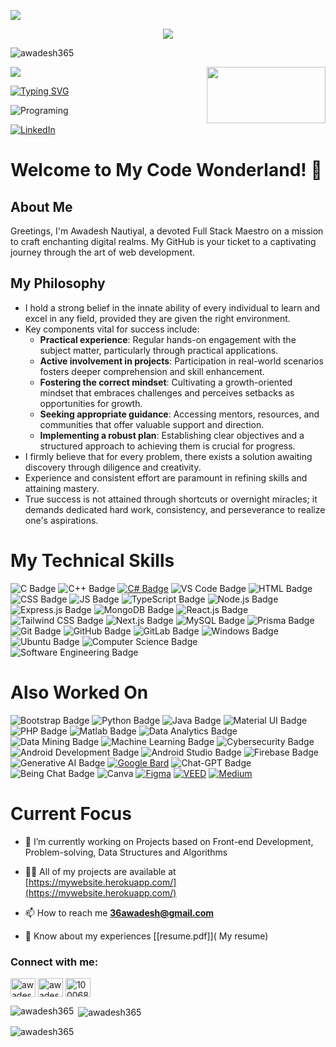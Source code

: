 ![](assets/Bottom_up.svg)

<!--   my-icons -->
<p align="center">
    <a href="https://github.com/awadesh365"><img src="https://img.shields.io/badge/status-updating-brightgreen.svg"></a>
    <p align="left"> <img src="https://komarev.com/ghpvc/?username=awadesh365&label=Profile%20views&color=0e75b6&style=flat"
        alt="awadesh365" /> </p> 
</p>


<!--   my-header-img -->
![](./src/header_.png)
<a href="https://dev.to/crackingdemon/register-and-login-system-in-mern-stack-1n98"><img src="https://miro.medium.com/v2/resize:fit:678/1*l2tlJsFNg2tH6QizegKkqA.png" align="right" height="90" width="190" ></a>

<!--https://readme-typing-svg.herokuapp.com/demo/  -->
[![Typing SVG](http://readme-typing-svg.herokuapp.com?font=Fira+Code&pause=1000&width=435&lines=Hi+there+%F0%9F%91%8B%2C+I+am+Awadesh;Welcome+to+My+Profile;Software+Engineer;Full+Stack+Developer)](https://git.io/typing-svg)

<img src="https://www.freecodecamp.org/news/content/images/size/w2000/2023/05/pexels-tara-winstead-8386440--1-.jpg" alt ="Programing">



<!--   my-skils -->



[![LinkedIn](https://img.shields.io/badge/-Connect%20on%20LinkedIn-blue)](https://www.linkedin.com/in/awadesh-nautiyal/)

# Welcome to My Code Wonderland! 🚀

## About Me

Greetings, I'm Awadesh Nautiyal, a devoted Full Stack Maestro on a mission to craft enchanting digital realms. My GitHub is your ticket to a captivating journey through the art of web development.

## My Philosophy

- I hold a strong belief in the innate ability of every individual to learn and excel in any field, provided they are given the right environment.
- Key components vital for success include:
  - **Practical experience**: Regular hands-on engagement with the subject matter, particularly through practical applications.
  - **Active involvement in projects**: Participation in real-world scenarios fosters deeper comprehension and skill enhancement.
  - **Fostering the correct mindset**: Cultivating a growth-oriented mindset that embraces challenges and perceives setbacks as opportunities for growth.
  - **Seeking appropriate guidance**: Accessing mentors, resources, and communities that offer valuable support and direction.
  - **Implementing a robust plan**: Establishing clear objectives and a structured approach to achieving them is crucial for progress.
- I firmly believe that for every problem, there exists a solution awaiting discovery through diligence and creativity.
- Experience and consistent effort are paramount in refining skills and attaining mastery.
- True success is not attained through shortcuts or overnight miracles; it demands dedicated hard work, consistency, and perseverance to realize one's aspirations.

# My Technical Skills

![C Badge](https://img.shields.io/badge/-C-00599C?style=for-the-badge&logo=C&logoColor=white)
![C++ Badge](https://img.shields.io/badge/-C++-00599C?style=for-the-badge&logo=C%2B%2B&logoColor=white)
[![C# Badge](https://img.shields.io/badge/-C%23-239120?style=for-the-badge&logo=c-sharp&logoColor=white)](https://docs.microsoft.com/en-us/dotnet/csharp/)
![VS Code Badge](https://img.shields.io/badge/-VS%20Code-007ACC?style=for-the-badge&logo=Visual%20Studio%20Code&logoColor=white)
![HTML Badge](https://img.shields.io/badge/-HTML-E34F26?style=for-the-badge&logo=HTML5&logoColor=white)
![CSS Badge](https://img.shields.io/badge/-CSS-1572B6?style=for-the-badge&logo=CSS3&logoColor=white)
![JS Badge](https://img.shields.io/badge/-JavaScript-F7DF1E?style=for-the-badge&logo=JavaScript&logoColor=white)
![TypeScript Badge](https://img.shields.io/badge/-TypeScript-007ACC?style=for-the-badge&logo=TypeScript&logoColor=white)
![Node.js Badge](https://img.shields.io/badge/-Node.js-339933?style=flat&logo=Node.js&logoColor=white)  ![Express.js Badge](https://img.shields.io/badge/-Express.js-000000?style=flat&logo=Express&logoColor=white) ![MongoDB Badge](https://img.shields.io/badge/-MongoDB-47A248?style=flat&logo=MongoDB&logoColor=white) 
![React.js Badge](https://img.shields.io/badge/-React.js-61DAFB?style=for-the-badge&logo=React&logoColor=white)
![Tailwind CSS Badge](https://img.shields.io/badge/-Tailwind%20CSS-38B2AC?style=for-the-badge&logo=Tailwind%20CSS&logoColor=white)
![Next.js Badge](https://img.shields.io/badge/-Next.js-000000?style=for-the-badge&logo=Next.js&logoColor=white)
![MySQL Badge](https://img.shields.io/badge/-MySQL-4479A1?style=for-the-badge&logoColor=white)
![Prisma Badge](https://img.shields.io/badge/-Prisma-2D3748?style=for-the-badge&logo=Prisma&logoColor=white)
![Git Badge](https://img.shields.io/badge/-Git-F05032?style=for-the-badge&logo=Git&logoColor=white)
![GitHub Badge](https://img.shields.io/badge/-GitHub-181717?style=for-the-badge&logo=GitHub&logoColor=white)
![GitLab Badge](https://img.shields.io/badge/-GitLab-FCA121?style=for-the-badge&logo=GitLab&logoColor=white)
![Windows Badge](https://img.shields.io/badge/-Windows-0078D6?style=for-the-badge&logo=Windows&logoColor=white)
![Ubuntu Badge](https://img.shields.io/badge/-Ubuntu-E95420?style=for-the-badge&logo=Ubuntu&logoColor=white)
![Computer Science Badge](https://img.shields.io/badge/-Computer%20Science-FAB040?style=for-the-badge&logoColor=white)
![Software Engineering Badge](https://img.shields.io/badge/-Software%20Engineering-FF6600?style=for-the-badge&logoColor=white)


# Also Worked On

![Bootstrap Badge](https://img.shields.io/badge/-Bootstrap-7952B3?style=flat&logo=Bootstrap&logoColor=white) ![Python Badge](https://img.shields.io/badge/-Python-3776AB?style=flat&logo=Python&logoColor=white) ![Java Badge](https://img.shields.io/badge/-Java-007396?style=flat&logo=Java&logoColor=white) ![Material UI Badge](https://img.shields.io/badge/-Material%20UI-0081CB?style=flat)  ![PHP Badge](https://img.shields.io/badge/-PHP-777BB4?style=flat&logo=PHP&logoColor=white)  ![Matlab Badge](https://img.shields.io/badge/-Matlab-0076A8?style=flat&logo=Mathworks&logoColor=white)
![Data Analytics Badge](https://img.shields.io/badge/-Data%20Analytics-FF5733?style=flat) ![Data Mining Badge](https://img.shields.io/badge/-Data%20Mining-00ACC1?style=flat) ![Machine Learning Badge](https://img.shields.io/badge/-Machine%20Learning-FF6F61?style=flat&logo=Python&logoColor=white)
![Cybersecurity Badge](https://img.shields.io/badge/-Cybersecurity-333333?style=flat)
![Android Development Badge](https://img.shields.io/badge/-Android%20Development-3DDC84?style=flat) ![Android Studio Badge](https://img.shields.io/badge/-Android%20Studio-3DDC84?style=flat) ![Firebase Badge](https://img.shields.io/badge/-Firebase-FFCA28?style=flat&logo=Firebase&logoColor=black)
![Generative AI Badge](https://img.shields.io/badge/-Generative%20AI-4B8BBE?style=flat) [![Google Bard](https://img.shields.io/badge/Google_Bard-Available-brightgreen.svg)](https://ai.googleblog.com/2022/01/lamda-language-model-for-dialogue.html) ![Chat-GPT Badge](https://img.shields.io/badge/-Chat--GPT-4B8BBE?style=flat) ![Being Chat Badge](https://img.shields.io/badge/-Being%20Chat-007ACC?style=flat)
![Canva](https://img.shields.io/badge/Canva-Design%20Graphics%20and%20More-red) [![Figma](https://img.shields.io/badge/Figma-Design%20Prototypes%20and%20Graphics-purple)](https://www.figma.com/) [![VEED](https://img.shields.io/badge/VEED-Create%20and%20Edit%20Videos-blue)](https://www.veed.io/) [![Medium](https://img.shields.io/badge/Medium-Writing%20and%20Publishing-black)](https://medium.com/)



# Current Focus
- 🔭 I’m currently working on Projects based on Front-end Development, Problem-solving, Data Structures and Algorithms

- 👨‍💻 All of my projects are available at [https://mywebsite.herokuapp.com/](https://mywebsite.herokuapp.com/)

- 📫 How to reach me **36awadesh@gmail.com**

- 📄 Know about my experiences [[resume.pdf]]( My resume)

<h3 align="left">Connect with me:</h3>
<p align="left">
    <a href="https://twitter.com/NautiyalAwadesh" target="blank"><img align="center"
            src="https://upload.wikimedia.org/wikipedia/commons/thumb/6/6f/Logo_of_Twitter.svg/1200px-Logo_of_Twitter.svg.png"
            alt="awadeshnautiyal" height="30" width="40" /></a>
    <a href="https://linkedin.com/in/awadesh-nautiyal" target="blank"><img align="center"
            src="https://upload.wikimedia.org/wikipedia/commons/thumb/c/ca/LinkedIn_logo_initials.png/640px-LinkedIn_logo_initials.png"
            alt="awadesh-nautiyal" height="30" width="40" /></a>
    <a href="https://fb.com/100068354002459" target="blank"><img align="center"
            src="https://upload.wikimedia.org/wikipedia/en/thumb/0/04/Facebook_f_logo_%282021%29.svg/768px-Facebook_f_logo_%282021%29.svg.png?20210818083032"
            alt="100068354002459" height="30" width="40" /></a>
</p>

<p><img align="left"
        src="https://github-readme-stats.vercel.app/api/top-langs?username=awadesh365&show_icons=true&locale=en&layout=compact"
        alt="awadesh365" /></p>

<p>&nbsp;<img align="center"
        src="https://github-readme-stats.vercel.app/api?username=awadesh365&show_icons=true&locale=en"
        alt="awadesh365" /></p>

<p><img align="center" src="https://github-readme-streak-stats.herokuapp.com/?user=awadesh365&" alt="awadesh365" /></p>
